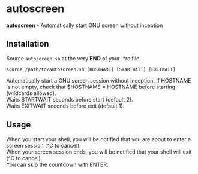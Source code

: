 # autoscreen

**autoscreen** - Automatically start GNU screen without inception


## Installation

Source `autoscreen.sh` at the very **END** of your .\*rc file.

    source /path/to/autoscreen.sh [HOSTNAME] [STARTWAIT] [EXITWAIT]

Automatically start a GNU screen session without inception.
If HOSTNAME is not empty, check that $HOSTNAME = HOSTNAME before starting (wildcards allowed).  
Waits STARTWAIT seconds before start (default 2).   
Waits EXITWAIT seconds before exit (default 1).  

## Usage

When you start your shell, you will be notified that you are about to enter a screen session (^C to cancel).  
When your screen session ends, you will be notified that your shell will exit (^C to cancel).  
You can skip the countdown with ENTER.  


